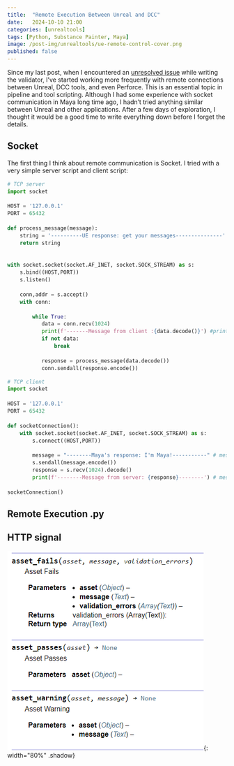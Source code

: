```yaml
---
title:  "Remote Execution Between Unreal and DCC"
date:   2024-10-10 21:00
categories: [unrealtools]
tags: [Python, Substance Painter, Maya]
image: /post-img/unrealtools/ue-remote-control-cover.png
published: false
---
```


Since my last post, when I encountered an [unresolved issue](https://tianc377.github.io/posts/UnrealPythonAssetValidator/#unresolved-issues) while writing the validator, I’ve started working more frequently with remote connections between Unreal, DCC tools, and even Perforce. This is an essential topic in pipeline and tool scripting. Although I had some experience with socket communication in Maya long time ago, I hadn’t tried anything similar between Unreal and other applications. After a few days of exploration, I thought it would be a good time to write everything down before I forget the details.     


## Socket
The first thing I think about remote communication is Socket. I tried with a very simple server script and client script:


```python
# TCP server 
import socket

HOST = '127.0.0.1'
PORT = 65432

def process_message(message):
    string = '----------UE response: get your messages---------------' #message sent to client
    return string

              
with socket.socket(socket.AF_INET, socket.SOCK_STREAM) as s:
    s.bind((HOST,PORT))
    s.listen()
    
    conn,addr = s.accept()
    with conn:
        
        while True:
           data = conn.recv(1024)
           print(f'-------Message from client :{data.decode()}') #print message from client
           if not data:
               break
               
           response = process_message(data.decode())
           conn.sendall(response.encode())
```

```python
# TCP client
import socket

HOST = '127.0.0.1'
PORT = 65432

def socketConnection():
    with socket.socket(socket.AF_INET, socket.SOCK_STREAM) as s:
        s.connect((HOST,PORT))
         
        message = "--------Maya's response: I'm Maya!-----------" # message sent to server
        s.sendall(message.encode())
        response = s.recv(1024).decode()
        print(f'--------Message from server: {response}--------') # message from server

socketConnection()
```


## Remote Execution .py




## HTTP signal 

![asset-fails](/post-img/unrealtools/ue-validator/asset-fails.png){: width="80%" .shadow}

